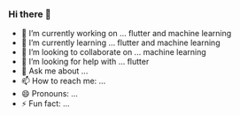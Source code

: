 ### Hi there 👋


- 🔭 I’m currently working on ... flutter and machine learning
- 🌱 I’m currently learning ... flutter and machine learning
- 👯 I’m looking to collaborate on ... machine learning
- 🤔 I’m looking for help with ... flutter
- 💬 Ask me about ...
- 📫 How to reach me: ...
- 😄 Pronouns: ...
- ⚡ Fun fact: ...

